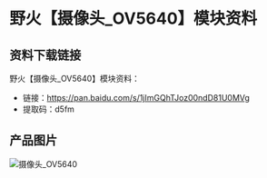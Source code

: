 [](野火【摄像头_OV5640】模块资料)

# 野火【摄像头_OV5640】模块资料
## 资料下载链接
野火【摄像头_OV5640】模块资料：
* 链接：https://pan.baidu.com/s/1jImGQhTJoz00ndD81U0MVg 
* 提取码：d5fm 

## 产品图片
![摄像头_OV5640](https://raw.githubusercontent.com/wiki/Embdefire/products/images/模块产品/摄像头/OV5640.jpg)

